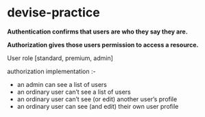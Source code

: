# devise-practice

**Authentication confirms that users are who they say they are.** 

**Authorization gives those users permission to access a resource.**

User role [standard, premium, admin]

authorization implementation :-

* an admin can see a list of users
* an ordinary user can’t see a list of users
* an ordinary user can’t see (or edit) another user’s profile
* an ordinary user can see (and edit) their own user profile
